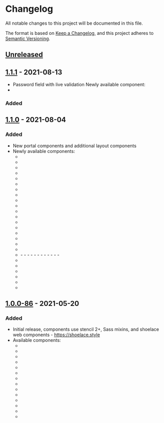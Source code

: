 # Changelog

All notable changes to this project will be documented in this file.

The format is based on [Keep a Changelog](https://keepachangelog.com/en/1.0.0/),
and this project adheres to [Semantic Versioning](https://semver.org/spec/v2.0.0.html).

## [Unreleased]

## [1.1.1] - 2021-08-13

- Password field with live validation
  Newly available component:
- <sqm-password-field>

### Added

## [1.1.0] - 2021-08-04

### Added

- New portal components and additional layout components
- Newly available components:
  - <sqm-asset-card>
  - <sqm-divided-layout>
  - <sqm-form-message>
  - <sqm-graphql-client-provider>
  - <sqm-navigation-sidebar>
  - <sqm-navigation-sidebar-item>
  - <sqm-portal-change-password>
  - <sqm-portal-container>
  - <sqm-portal-email-verification>
  - <sqm-portal-forgot-password>
  - <sqm-portal-login>
  - <sqm-portal-logout>
  - <sqm-portal-profile>
  - <sqm-portal-protected-route>
  - <sqm-portal-register>
  - <sqm-portal-reset-password>
  - <sqm-portal-verify-email>
  - <sqm-program-menu>
  - <sqm-referral-table>
    - <sqm-table-cell>
    - <sqm-table-row>
    - <sqm-referral-table-cell>
    - <sqm-referral-table-date-cell>
    - <sqm-referral-table-rewards-cell>
    - <sqm-referral-table-status-cell>
    - <sqm-referral-table-user-cell>
    - <sqm-referral-table-column>
    - <sqm-referral-table-date-column>
    - <sqm-referral-table-rewards-column>
    - <sqm-referral-table-status-column>
    - <sqm-referral-table-user-column>
  - <sqm-share-code>
  - <sqm-stat-container>
  - <sqm-text>
  - <sqm-text-span>
  - <sqm-titled-section>
  - <sqm-user-name>

## [1.0.0-86] - 2021-05-20

### Added

- Initial release, components use stencil 2+, Sass mixins, and shoelace web components - https://shoelace.style
- Available components:
  - <sqm-big-stat>
  - <sqm-edit-profile>
  - <sqm-leaderboard>
  - <sqm-leaderboard-rank>
  - <sqm-navigation-menu>
  - <sqm-portal-frame>
  - <sqm-route>
  - <sqm-router>
  - <sqm-share-button>
  - <sqm-share-link>
  - <sqm-form-message>
  - <sqm-hook-story-container>
  - <sqm-popup-container>
  - <sqm-stencilbook>

[unreleased]: https://github.com/saasquatch/program-tools/compare/mint-components@1.1.0...HEAD
[1.1.1]: https://github.com/saasquatch/program-tools/releases/tag/mint-components@1.1.1
[1.1.0]: https://github.com/saasquatch/program-tools/releases/tag/mint-components@1.1.0
[1.0.0-86]: https://github.com/saasquatch/program-tools/releases/tag/mint-components@1.0.0-86
